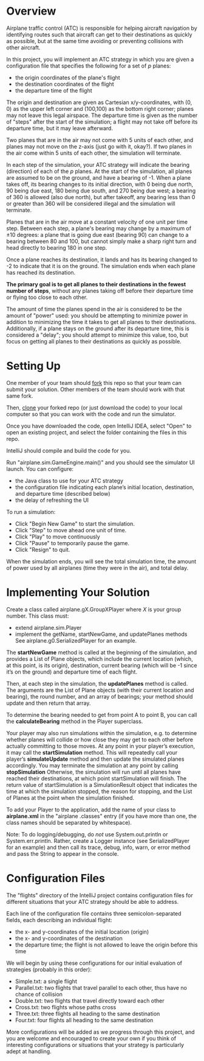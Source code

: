 # Overview
Airplane traffic control (ATC) is responsible for helping aircraft navigation by identifying routes such that aircraft can get to their destinations as quickly as possible, but at the same time avoiding or preventing collisions with other aircraft.

In this project, you will implement an ATC strategy in which you are given a configuration file that specifies the following for a set of _p_ planes:
* the origin coordinates of the plane's flight
* the destination coordinates of the flight
* the departure time of the flight

The origin and destination are given as Cartesian x/y-coordinates, with (0, 0) as the upper left corner and (100,100) as the bottom right corner; planes may not leave this legal airspace. 
The departure time is given as the number of "steps" after the start of the simulation; a flight may not take off before its departure time, but it may leave afterward.

Two planes that are in the air may not come with 5 units of each other, and planes may not move on the z-axis (just go with it, okay?). 
If two planes in the air come within 5 units of each other, the simulation will terminate.

In each step of the simulation, your ATC strategy will indicate the bearing (direction) of each of the _p_ planes. 
At the start of the simulation, all planes are assumed to be on the ground, and have a bearing of -1. 
When a plane takes off, its bearing changes to its initial direction, with 0 being due north, 90 being due east, 180 being due south, and 270 being due west; a bearing of 360 is allowed (also due north), but after takeoff, any bearing less than 0 or greater than 360 will be considered illegal and the simulation will terminate.

Planes that are in the air move at a constant velocity of one unit per time step. 
Between each step, a plane's bearing may change by a maximum of ±10 degrees: a plane that is going due east (bearing 90) can change to a bearing between 80 and 100, but cannot simply make a sharp right turn and head directly to bearing 180 in one step.

Once a plane reaches its destination, it lands and has its bearing changed to -2 to indicate that it is on the ground. 
The simulation ends when each plane has reached its destination.

**The primary goal is to get all planes to their destinations in the fewest number of steps**, without any planes taking off before their departure time or flying too close to each other.

The amount of time the planes spend in the air is considered to be the amount of "power" used: you should be attempting to minimize power in addition to minimizing the time it takes to get all planes to their destinations. 
Additionally, if a plane stays on the ground after its departure time, this is considered a "delay"; you should attempt to minimize this value, too, but focus on getting all planes to their destinations as quickly as possible.

# Setting Up
One member of your team should [fork](https://docs.github.com/en/pull-requests/collaborating-with-pull-requests/working-with-forks/fork-a-repo) this repo so that your team can submit your solution.
Other members of the team should work with that same fork.

Then, [clone](https://docs.github.com/en/repositories/creating-and-managing-repositories/cloning-a-repository) your forked repo (or just download the code) to your local computer so that you can work with the code and run the simulator.

Once you have downloaded the code, open IntelliJ IDEA, select "Open" to open an existing project, and select the folder containing the files in this repo.

IntelliJ should compile and build the code for you.

Run "airplane.sim.GameEngine.main()" and you should see the simulator UI launch. 
You can configure:
* the Java class to use for your ATC strategy
* the configuration file indicating each plane’s initial location, destination, and departure time (described below)
* the delay of refreshing the UI

To run a simulation:
* Click "Begin New Game" to start the simulation.
* Click "Step" to move ahead one unit of time.
* Click "Play" to move continuously
* Click "Pause" to temporarily pause the game.
* Click "Resign" to quit.

When the simulation ends, you will see the total simulation time, the amount of power used by all airplanes (time they were in the air), and total delay.

# Implementing Your Solution
Create a class called airplane.gX.GroupXPlayer where _X_ is your group number. 
This class must:
* extend airplane.sim.Player
* implement the getName, startNewGame, and updatePlanes methods
See airplane.g0.SerializedPlayer for an example.
  
The **startNewGame** method is called at the beginning of the simulation, and provides a List of Plane objects, which include the current location (which, at this point, is its origin), destination, current bearing (which will be -1 since it’s on the ground) and departure time of each flight.

Then, at each step in the simulation, the **updatePlanes** method is called. 
The arguments are the List of Plane objects (with their current location and bearing), the round number, and an array of bearings; your method should update and then return that array.

To determine the bearing needed to get from point A to point B, you can call the **calculateBearing** method in the Player superclass.

Your player may also run simulations within the simulation, e.g. to determine whether planes will collide or how close they may get to each other before actually committing to those moves. 
At any point in your player’s execution, it may call the **startSimulation** method. 
This will repeatedly call your player’s **simulateUpdate** method and then update the simulated planes accordingly. 
You may terminate the simulation at any point by calling **stopSimulation** 
Otherwise, the simulation will run until all planes have reached their destinations, at which point startSimulation will finish. 
The return value of startSimulation is a SimulationResult object that indicates the time at which the simulation stopped, the reason for stopping, and the List of Planes at the point when the simulation finished.

To add your Player to the application, add the name of your class to **airplane.xml** in the "airplane .classes" entry (if you have more than one, the class names should be separated by whitespace).

Note: To do logging/debugging, do _not_ use System.out.println or System.err.println. 
Rather, create a Logger instance (see SerializedPlayer for an example) and then call its trace, debug, info, warn, or error method and pass the String to appear in the console.

# Configuration Files
The "flights" directory of the IntelliJ project contains configuration files for different situations that your ATC strategy should be able to address.

Each line of the configuration file contains three semicolon-separated fields, each describing an individual flight:
* the x- and y-coordinates of the initial location (origin)
* the x- and y-coordinates of the destination
* the departure time; the flight is not allowed to leave the origin before this time

We will begin by using these configurations for our initial evaluation of strategies (probably in this order):
* Simple.txt: a single flight
* Parallel.txt: two flights that travel parallel to each other, thus have no chance of collision
* Double.txt: two flights that travel directly toward each other
* Cross.txt: two flights whose paths cross
* Three.txt: three flights all heading to the same destination
* Four.txt: four flights all heading to the same destination

More configurations will be added as we progress through this project, and you are welcome and encouraged to create your own if you think of interesting configurations or situations that your strategy is particularly adept at handling.
